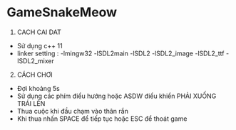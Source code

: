 # GameSnakeMeow

1. CACH CAI DAT
- Sử dụng c++ 11
- linker setting : 
                -lmingw32 -lSDL2main -lSDL2
                -lSDL2_image
                -lSDL2_ttf
                -lSDL2_mixer

2. CÁCH CHƠI
- Đợi khoảng 5s 
- Sử dụng các phím điểu hướng hoặc ASDW điểu khiển PHẢI XUỐNG TRÁI LÊN
- Thua cuộc khi đầu chạm vào thân rắn
- Khi thua nhấn SPACE để tiếp tục hoặc ESC để thoát game

